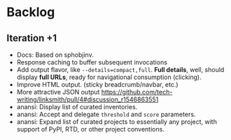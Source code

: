 # Backlog

## Iteration +1
- Docs: Based on sphobjinv.
- Response caching to buffer subsequent invocations
- Add output flavor, like `--details=compact,full`.
  **Full details**, well, should display **full URLs**, ready for
  navigational consumption (clicking).
- Improve HTML output. (sticky breadcrumb/navbar, etc.)
- More attractive JSON output
  https://github.com/tech-writing/linksmith/pull/4#discussion_r1546863551
- anansi: Display list of curated inventories.
- anansi: Accept and delegate `threshold` and `score` parameters.
- anansi: Expand list of curated projects to essentially any project, with
  support of PyPI, RTD, or other project conventions.
